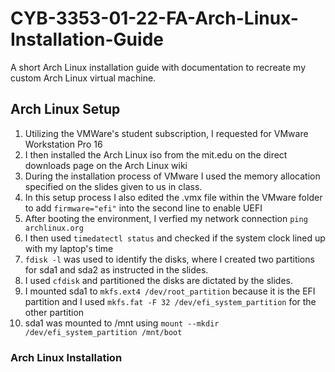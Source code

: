 # CYB-3353-01-22-FA-Arch-Linux-Installation-Guide
A short Arch Linux installation guide with documentation to recreate my custom Arch Linux virtual machine.

## Arch Linux Setup
1. Utilizing the VMWare's student subscription, I requested for VMware Workstation Pro 16
2. I then installed the Arch Linux iso from the mit.edu on the direct downloads page on the Arch Linux wiki
3. During the installation process of VMware I used the memory allocation specified on the slides given to us in class.
4. In this setup process I also edited the .vmx file within the VMware folder to add `firmware="efi"` into the second line to enable UEFI
5. After booting the environment, I verfied my network connection `ping archlinux.org`
6. I then used `timedatectl status` and checked if the system clock lined up with my laptop's time
7. `fdisk -l` was used to identify the disks, where I created two partitions for sda1 and sda2 as instructed in the slides.
8. I used `cfdisk` and partitioned the disks are dictated by the slides. 
9. I mounted sda1 to `mkfs.ext4 /dev/root_partition` because it is the EFI partition and I used `mkfs.fat -F 32 /dev/efi_system_partition` for the other partition
10. sda1 was mounted to /mnt using `mount --mkdir /dev/efi_system_partition /mnt/boot`

### Arch Linux Installation


